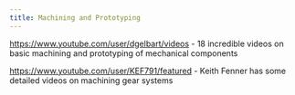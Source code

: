 ```yaml
---
title: Machining and Prototyping
---
```

https://www.youtube.com/user/dgelbart/videos - 18 incredible videos on basic machining and prototyping of mechanical components

https://www.youtube.com/user/KEF791/featured - Keith Fenner has some detailed videos on machining gear systems
